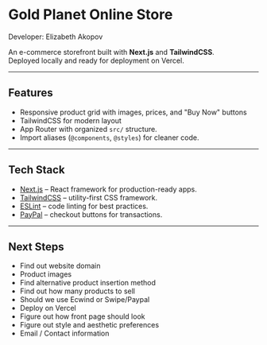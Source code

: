 # Gold Planet Online Store

Developer: Elizabeth Akopov

An e-commerce storefront built with **Next.js** and **TailwindCSS**.  
Deployed locally and ready for deployment on Vercel.

---

## Features
- Responsive product grid with images, prices, and "Buy Now" buttons
- TailwindCSS for modern layout
- App Router with organized `src/` structure.
- Import aliases (`@components`, `@styles`) for cleaner code.

---

## Tech Stack
- [Next.js](https://nextjs.org/) – React framework for production-ready apps.
- [TailwindCSS](https://tailwindcss.com/) – utility-first CSS framework.
- [ESLint](https://eslint.org/) – code linting for best practices.
- [PayPal](https://www.paypal.com/) – checkout buttons for transactions.

---

## Next Steps
- Find out website domain
- Product images
- Find alternative product insertion method
- Find out how many products to sell
- Should we use Ecwind or Swipe/Paypal
- Deploy on Vercel
- Figure out how front page should look
- Figure out style and aesthetic preferences
- Email / Contact information